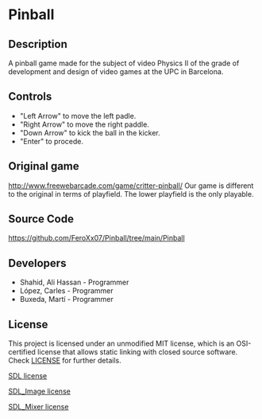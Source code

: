 # Pinball
## Description

A pinball game made for the subject of video Physics II of the grade of development and design of video games at the UPC in Barcelona.

## Controls

 - "Left Arrow" to move the left padle.
 - "Right Arrow" to move the right paddle.
 - "Down Arrow" to kick the ball in the kicker.
 - "Enter" to procede.

## Original game
http://www.freewebarcade.com/game/critter-pinball/
Our game is different to the original in terms of playfield. The lower playfield is the only playable.

## Source Code
https://github.com/FeroXx07/Pinball/tree/main/Pinball

## Developers

 - Shahid, Ali Hassan - Programmer
 - López, Carles - Programmer
 - Buxeda, Martí - Programmer

## License

This project is licensed under an unmodified MIT license, which is an OSI-certified license that allows static linking with closed source software. Check [LICENSE](LICENSE) for further details.

[SDL license](https://github.com/FeroXx07/Pinball/blob/main/Pinball/SDL/COPYING.txt)

[SDL_Image license](https://github.com/FeroXx07/Pinball/blob/main/Pinball/SDL_image/COPYING.txt)

[SDL_Mixer license](https://github.com/FeroXx07/Pinball/blob/main/Pinball/SDL_mixer/COPYING.txt)

